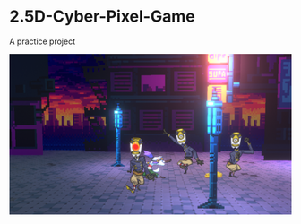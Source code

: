 # 2.5D-Cyber-Pixel-Game
A practice project

![image-20211022083403283](image/image-20211022083403283.png)

